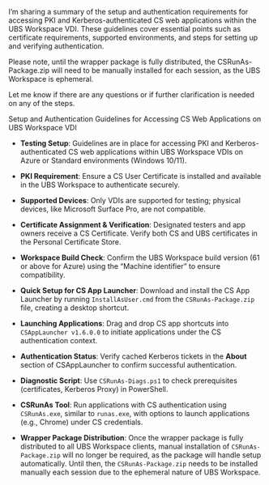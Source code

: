 I’m sharing a summary of the setup and authentication requirements for accessing PKI and Kerberos-authenticated CS web applications within the UBS Workspace VDI. These guidelines cover essential points such as certificate requirements, supported environments, and steps for setting up and verifying authentication.

Please note, until the wrapper package is fully distributed, the CSRunAs-Package.zip will need to be manually installed for each session, as the UBS Workspace is ephemeral.

Let me know if there are any questions or if further clarification is needed on any of the steps.


Setup and Authentication Guidelines for Accessing CS Web Applications on UBS Workspace VDI


- **Testing Setup**: Guidelines are in place for accessing PKI and Kerberos-authenticated CS web applications within UBS Workspace VDIs on Azure or Standard environments (Windows 10/11).

- **PKI Requirement**: Ensure a CS User Certificate is installed and available in the UBS Workspace to authenticate securely.

- **Supported Devices**: Only VDIs are supported for testing; physical devices, like Microsoft Surface Pro, are not compatible.

- **Certificate Assignment & Verification**: Designated testers and app owners receive a CS Certificate. Verify both CS and UBS certificates in the Personal Certificate Store.

- **Workspace Build Check**: Confirm the UBS Workspace build version (61 or above for Azure) using the “Machine identifier” to ensure compatibility.

- **Quick Setup for CS App Launcher**: Download and install the CS App Launcher by running `InstallAsUser.cmd` from the `CSRunAs-Package.zip` file, creating a desktop shortcut.

- **Launching Applications**: Drag and drop CS app shortcuts into `CSAppLauncher v1.6.0.0` to initiate applications under the CS authentication context.

- **Authentication Status**: Verify cached Kerberos tickets in the **About** section of CSAppLauncher to confirm successful authentication.

- **Diagnostic Script**: Use `CSRunAs-Diags.ps1` to check prerequisites (certificates, Kerberos Proxy) in PowerShell.

- **CSRunAs Tool**: Run applications with CS authentication using `CSRunAs.exe`, similar to `runas.exe`, with options to launch applications (e.g., Chrome) under CS credentials.

- **Wrapper Package Distribution**: Once the wrapper package is fully distributed to all UBS Workspace clients, manual installation of `CSRunAs-Package.zip` will no longer be required, as the package will handle setup automatically. Until then, the `CSRunAs-Package.zip` needs to be installed manually each session due to the ephemeral nature of UBS Workspace.

